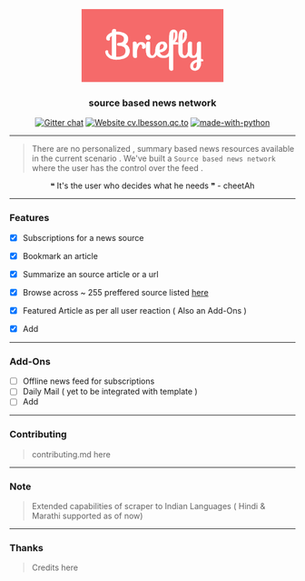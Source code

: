 <p align="center">
  <a href="" rel="noopener">
  <img width="250" src="./assets/Briefly.png" alt="Briefly-logo"></a>
</p>
<h3 align="center">source based news network</h3>

<div align="center">

[![Gitter chat](https://badges.gitter.im/gitterHQ/gitter.png)](https://gitter.im/bri3fly/Lobby)
[![Website cv.lbesson.qc.to](https://img.shields.io/website-up-down-green-red/http/cv.lbesson.qc.to.svg)](#)
[![made-with-python](https://img.shields.io/badge/Made%20with-Python-1f425f.svg)](https://www.python.org/)

</div>

------------------------------------------

>There are no personalized , summary based  news resources available in the current scenario . We've built a `Source based news network` where the user has the control over the feed .

<div align="center">
&#10077; It's the user who decides what he needs &#10078;  -  cheetAh
</div>

------------------------------------------
### Features

- [x] Subscriptions for a news source
- [x] Bookmark an article
- [x] Summarize an source article or a url
- [x] Browse across ~ 255 preffered source listed [here]()
- [x] Featured Article as per all user reaction ( Also an Add-Ons )
- [x] Add


------------------------------------------

### Add-Ons

- [ ] Offline news feed for subscriptions
- [ ] Daily Mail ( yet to be integrated with template )
- [ ] Add

------------------------------------------
### Contributing

> contributing.md here

------------------------------------------
### Note

> Extended capabilities of scraper to Indian Languages ( Hindi & Marathi supported as of now)

------------------------------------------
### Thanks

> Credits here
